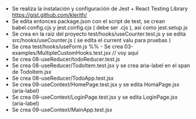 - Se realiza la instalación y configuración de Jest + React Testing Library https://gist.github.com/klerith/
- Se edita entonces package.json con el script de test, se crean babel.config.cjs y jest.config.cjs ( debe ser .cjs ), así como jest.setup.js
- Se crea en la raiz del proyecto test/hooks/useCounter.test.js y se edita src/hooks/useCounter.js ( se edita el current valu para pruebas )
- Se crea test/hooks/useForm.js
%% - Se crea 03-examples/MultipleCustomHooks.test.jsx // voy aquí
- Se crea 08-useReducer/todoReducer.test.js
- Se crea 08-useReducer/TodoItem.test.jsx y se crea aria-label en el span de TodoItem.jsx
- Se crea 08-useReducer/TodoApp.test.jsx
- Se crea 09-useContext/HomePage.test.jsx y se edita HomaPage.jsx (aria-label)
- Se crea 09-useContext/LoginPage.test.jsx y se edita LoginPage.jsx (aria-label)
- Se crea 09-useContext/MainApp.test.jsx
